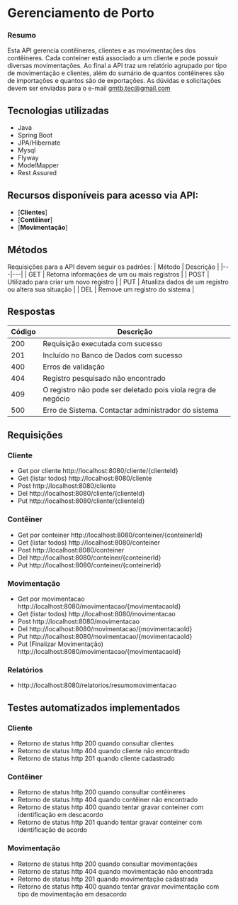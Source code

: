# Gerenciamento de Porto

### Resumo
Esta API gerencia contêineres, clientes e as movimentações dos contêineres.
Cada conteiner está associado a um cliente e pode possuir diversas movimentações. 
Ao final a API traz um relatório agrupado por tipo de movimentação e clientes, além do sumário de quantos contêineres são de importações e quantos são de exportações.
As dúvidas e solicitações devem ser enviadas para o e-mail gmtb.tec@gmail.com

## Tecnologias utilizadas
* Java
* Spring Boot
* JPA/Hibernate
* Mysql
* Flyway
* ModelMapper
* Rest Assured

## Recursos disponíveis para acesso via API:
* [**Clientes**]
* [**Contêiner**]
* [**Movimentação**]

## Métodos
Requisições para a API devem seguir os padrões:
| Método | Descrição |
|---|---|
| GET | Retorna informações de um ou mais registros |
| POST | Utilizado para criar um novo registro |
| PUT | Atualiza dados de um registro ou altera sua situação |
| DEL | Remove um registro do sistema |

## Respostas 
| Código | Descrição |
|---|---|
| 200 | Requisição executada com sucesso |
| 201 | Incluído no Banco de Dados com sucesso |
| 400 | Erros de validação |
| 404 | Registro pesquisado não encontrado |
| 409 | O registro não pode ser deletado pois viola regra de negócio |
| 500 | Erro de Sistema. Contactar administrador do sistema |

## Requisições

### Cliente
 * Get por cliente http://localhost:8080/cliente/{clienteId}
 * Get (listar todos) http://localhost:8080/cliente
 * Post http://localhost:8080/cliente
 * Del http://localhost:8080/cliente/{clienteId}
 * Put http://localhost:8080/cliente/{clienteId}

### Contêiner
* Get por conteiner http://localhost:8080/conteiner/{conteinerId}
* Get (listar todos) http://localhost:8080/conteiner
* Post http://localhost:8080/conteiner
* Del http://localhost:8080/conteiner/{conteinerId}
* Put http://localhost:8080/conteiner/{conteinerId}

### Movimentação
* Get por movimentacao http://localhost:8080/movimentacao/{movimentacaoId}
* Get (listar todos) http://localhost:8080/movimentacao
* Post http://localhost:8080/movimentacao
* Del http://localhost:8080/movimentacao/{movimentacaoId}
* Put http://localhost:8080/movimentacao/{movimentacaoId}
* Put (Finalizar Movimentação) http://localhost:8080/movimentacao/{movimentacaoId}

### Relatórios
* http://localhost:8080/relatorios/resumomovimentacao

## Testes automatizados implementados

### Cliente
* Retorno de status http 200 quando consultar clientes
* Retorno de status http 404 quando cliente não encontrado
* Retorno de status http 201 quando cliente cadastrado

### Contêiner
* Retorno de status http 200 quando consultar contêineres
* Retorno de status http 404 quando contêiner não encontrado
* Retorno de status http 400 quando tentar gravar conteiner com identificação em descacordo
* Retorno de status http 201 quando tentar gravar conteiner com identificação de acordo

### Movimentação
* Retorno de status http 200 quando consultar movimentações
* Retorno de status http 404 quando movimentação não encontrada
* Retorno de status http 201 quando movimentação cadastrada
* Retorno de status http 400 quando tentar gravar movimentação com tipo de movimentação em desacordo


